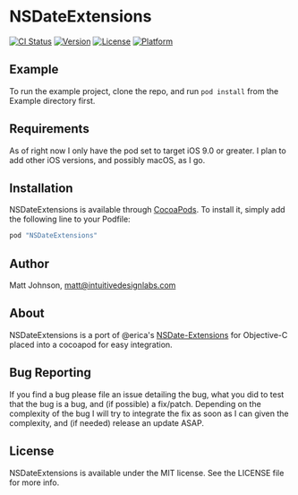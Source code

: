 # NSDateExtensions

[![CI Status](http://img.shields.io/travis/NSDateExtensions/NSDateExtensions.svg?style=flat)](https://travis-ci.org/NSDateExtensions/NSDateExtensions)
[![Version](https://img.shields.io/cocoapods/v/NSDateExtensions.svg?style=flat)](http://cocoapods.org/pods/NSDateExtensions)
[![License](https://img.shields.io/cocoapods/l/NSDateExtensions.svg?style=flat)](http://cocoapods.org/pods/NSDateExtensions)
[![Platform](https://img.shields.io/cocoapods/p/NSDateExtensions.svg?style=flat)](http://cocoapods.org/pods/NSDateExtensions)

## Example

To run the example project, clone the repo, and run `pod install` from the Example directory first.

## Requirements

As of right now I only have the pod set to target iOS 9.0 or greater. I plan to add other iOS versions, and possibly macOS, as I go.

## Installation

NSDateExtensions is available through [CocoaPods](http://cocoapods.org). To install
it, simply add the following line to your Podfile:

```ruby
pod "NSDateExtensions"
```

## Author

Matt Johnson, matt@intuitivedesignlabs.com

## About
NSDateExtensions is a port of @erica's [NSDate-Extensions](https://github.com/erica/NSDate-Extensions) for Objective-C placed into a cocoapod for easy integration.

## Bug Reporting
If you find a bug please file an issue detailing the bug, what you did to test that the bug is a bug, and (if possible) a fix/patch. Depending on the complexity of the bug I will try to integrate the fix as soon as I can given the complexity, and (if needed) release an update ASAP.

## License

NSDateExtensions is available under the MIT license. See the LICENSE file for more info.
